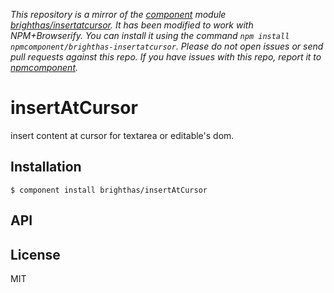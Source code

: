 *This repository is a mirror of the [component](http://component.io) module [brighthas/insertatcursor](http://github.com/brighthas/insertatcursor). It has been modified to work with NPM+Browserify. You can install it using the command `npm install npmcomponent/brighthas-insertatcursor`. Please do not open issues or send pull requests against this repo. If you have issues with this repo, report it to [npmcomponent](https://github.com/airportyh/npmcomponent).*

# insertAtCursor

  insert content at cursor for textarea or editable's dom.

## Installation

    $ component install brighthas/insertAtCursor

## API

   

## License

  MIT
